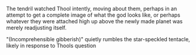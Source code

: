 The tendril watched Thool intently, moving about them, perhaps in an attempt to get a complete image of what the god looks like, or perhaps whatever they were attached high up above the newly made planet was merely readjusting itself.

"(Incomprehensible gibberish)" quietly rumbles the star-speckled tentacle, likely in response to Thools question